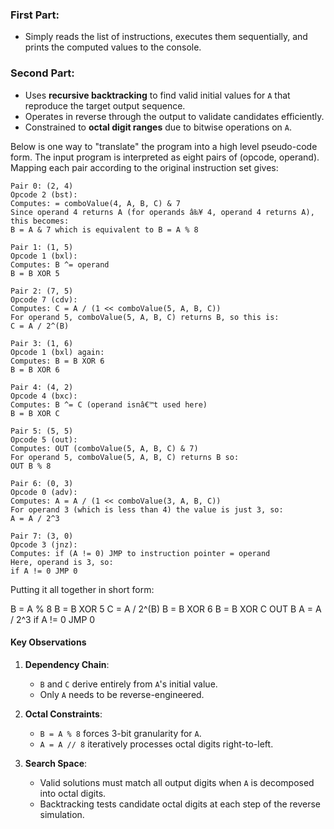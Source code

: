 ### First Part:

- Simply reads the list of instructions, executes them sequentially, and prints the computed values to the console.

### Second Part:

- Uses **recursive backtracking** to find valid initial values for `A` that reproduce the target output sequence.
- Operates in reverse through the output to validate candidates efficiently.
- Constrained to **octal digit ranges** due to bitwise operations on `A`.

Below is one way to "translate" the program into a high level pseudo-code form. The input program
is interpreted as eight pairs of (opcode, operand). Mapping each pair according to the original instruction set gives:

    Pair 0: (2, 4)
    Opcode 2 (bst):
    Computes: = comboValue(4, A, B, C) & 7
    Since operand 4 returns A (for operands â‰¥ 4, operand 4 returns A), this becomes:
    B = A & 7 which is equivalent to B = A % 8

    Pair 1: (1, 5)
    Opcode 1 (bxl):
    Computes: B ^= operand
    B = B XOR 5

    Pair 2: (7, 5)
    Opcode 7 (cdv):
    Computes: C = A / (1 << comboValue(5, A, B, C))
    For operand 5, comboValue(5, A, B, C) returns B, so this is:
    C = A / 2^(B)

    Pair 3: (1, 6)
    Opcode 1 (bxl) again:
    Computes: B = B XOR 6
    B = B XOR 6

    Pair 4: (4, 2)
    Opcode 4 (bxc):
    Computes: B ^= C (operand isnâ€™t used here)
    B = B XOR C

    Pair 5: (5, 5)
    Opcode 5 (out):
    Computes: OUT (comboValue(5, A, B, C) & 7)
    For operand 5, comboValue(5, A, B, C) returns B so:
    OUT B % 8

    Pair 6: (0, 3)
    Opcode 0 (adv):
    Computes: A = A / (1 << comboValue(3, A, B, C))
    For operand 3 (which is less than 4) the value is just 3, so:
    A = A / 2^3

    Pair 7: (3, 0)
    Opcode 3 (jnz):
    Computes: if (A != 0) JMP to instruction pointer = operand
    Here, operand is 3, so:
    if A != 0 JMP 0

Putting it all together in short form:

B = A % 8
B = B XOR 5
C = A / 2^(B)
B = B XOR 6
B = B XOR C
OUT B
A = A / 2^3
if A != 0 JMP 0

#### Key Observations
1. **Dependency Chain**: 
   - `B` and `C` derive entirely from `A`'s initial value.
   - Only `A` needs to be reverse-engineered.
   
2. **Octal Constraints**:
   - `B = A % 8` forces 3-bit granularity for `A`.
   - `A = A // 8` iteratively processes octal digits right-to-left.

3. **Search Space**:
   - Valid solutions must match all output digits when `A` is decomposed into octal digits.
   - Backtracking tests candidate octal digits at each step of the reverse simulation.
